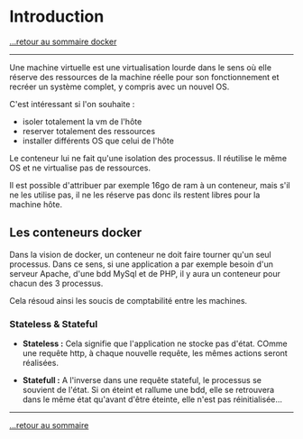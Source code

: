 # Introduction

[...retour au sommaire docker](../sommaire.md)

---

Une machine virtuelle est une virtualisation lourde dans le sens où elle réserve des ressources de la machine réelle pour son fonctionnement et recréer un système complet, y compris avec un nouvel OS.

C'est intéressant si l'on souhaite :

* isoler totalement la vm de l'hôte
* reserver totalement des ressources
* installer différents OS que celui de l'hôte

Le conteneur lui ne fait qu'une isolation des processus. Il réutilise le même OS et ne virtualise pas de ressources.

Il est possible d'attribuer par exemple 16go de ram à un conteneur, mais s'il ne les utilise pas, il ne les réserve pas donc ils restent libres pour la machine hôte.

## Les conteneurs docker

Dans la vision de docker, un conteneur ne doit faire tourner qu'un seul processus. Dans ce sens, si une application a par exemple besoin d'un serveur Apache, d'une bdd MySql et de PHP, il y aura un conteneur pour chacun des 3 processus.

Cela résoud ainsi les soucis de comptabilité entre les machines.

### Stateless & Stateful

* **Stateless :** Cela signifie que l'application ne stocke pas d'état. COmme une requête http, à chaque nouvelle requête, les mêmes actions seront réalisées.

* **Statefull :** A l'inverse dans une requête stateful, le processus se souvient de l'état. Si on éteint et rallume une bdd, elle se retrouvera dans le même état qu'avant d'être éteinte, elle n'est pas réinitialisée...
  
---

[...retour au sommaire](../sommaire.md)